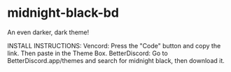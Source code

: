# midnight-black-bd
An even darker, dark theme!

INSTALL INSTRUCTIONS:
Vencord: Press the "Code" button and copy the link. Then paste in the Theme Box.
BetterDiscord: Go to BetterDiscord.app/themes and search for midnight black, then download it.
